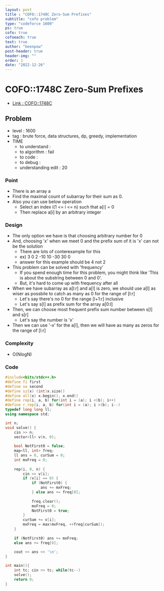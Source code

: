 ```yaml
---
layout: post
title : "COFO::1748C Zero-Sum Prefixes"
subtitle: "cofo problem"
type: "codeforce 1600"
ps: true
cofo: true
cofoeach: true
text: true
author: "beenpow"
post-header: true
header-img: ""
order: 1
date: "2022-12-26"
---
```

# COFO::1748C Zero-Sum Prefixes
- [Link : COFO::1748C](https://codeforces.com/problemset/problem/1748/C)


## Problem 

- level : 1600
- tag : brute force, data structures, dp, greedy, implementation
- TIME
  - to understand    : 
  - to algorithm     : fail
  - to code          : 
  - to debug         : 
  - understanding edit : 20

### Point
- There is an array a
- Find the maximal count of subarray for their sum as 0.
- Also you can use below operation
  - Select an index i(1 <= i <= n) such that a[i] = 0
  - Then replace a[i] by an arbitrary integer

### Design
- The only option we have is that choosing arbitrary number for 0
- And, choosing 'x' when we meet 0 and the prefix sum of it is 'x' can not be the solution
  - There are lots of conterexample for this
  - ex) 3 0 2 -10 10 -30 30 0
  - answer for this example should be 4 not 2
- This problem can be solved with 'frequency'
  - If you spend enough time for this problem, you might think like 'This is about the substring between 0 and 0'.
  - But, it's hard to come up with frequency after all
- When we have subarray as a[l:r] and a[l] is zero, we should use a[l] as wiser as possbile to catch as many as 0 for the range of [l:r]
  - Let's say there's no 0 for the range [l+1:r] inclusive
  - Let's say s[l] as prefix sum for the array a[0:l]
- Then, we can choose most frequent prefix sum number between s[l] and s[r]
  - Let's say the number is 'x'
- Then we can use '-x' for the a[l], then we will have as many as zeros for the range of [l:r]

### Complexity
- O(NlogN)

### Code

```cpp
#include<bits/stdc++.h>
#define fi first
#define se second
#define sz(x) (int)x.size()
#define all(x) x.begin(), x.end()
#define rep(i, a, b) for(int i = (a); i <(b); i++)
#define r_rep(i, a, b) for(int i = (a); i >(b); i--)
typedef long long ll;
using namespace std;

int n;
void solve() {
    cin >> n;
    vector<ll> v(n, 0);
    
    bool NotFirst0 = false;
    map<ll, int> freq;
    ll ans = 0, curSum = 0;
    int mxFreq = 0;
    
    rep(i, 0, n) {
        cin >> v[i];
        if (v[i] == 0) {
            if (NotFirst0) {
                ans += mxFreq;
            } else ans += freq[0];
            
            freq.clear();
            mxFreq = 0;
            NotFirst0 = true;
        }
        curSum += v[i];
        mxFreq = max(mxFreq, ++freq[curSum]);
    }
    
    if (NotFirst0) ans += mxFreq;
    else ans += freq[0];
    
    cout << ans << '\n';
}

int main(){
    int tc; cin >> tc; while(tc--)
    solve();
    return 0;
}
```
